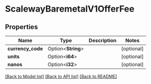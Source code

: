 # ScalewayBaremetalV1OfferFee

## Properties

Name | Type | Description | Notes
------------ | ------------- | ------------- | -------------
**currency_code** | Option<**String**> |  | [optional]
**units** | Option<**i64**> |  | [optional]
**nanos** | Option<**i32**> |  | [optional]

[[Back to Model list]](../README.md#documentation-for-models) [[Back to API list]](../README.md#documentation-for-api-endpoints) [[Back to README]](../README.md)


